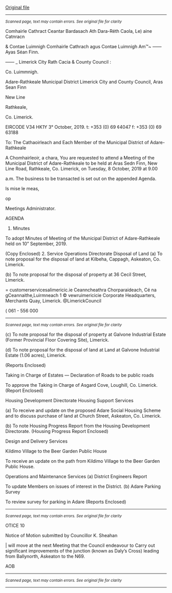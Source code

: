[Original file](https://www.limerick.ie/sites/default/files/media/documents/2019-10/Agenda%208th%20October%202019.pdf)

---
*<small>Scanned page, text may contain errors. See original file for clarity</small>*  

Comhairle Cathract Ceantar Bardasach Ath Dara-Réth Caola,
Le) aine Catnracn

& Contae Luimnigh Comhairle Cathrach agus Contae Luimnigh
Am™~ —— Ayas Séan Finn.

—— _ Limerick City Rath Cacia
& County Council :

Co. Luimmnigh.

Adare-Rathkeale Municipal District
Limerick City and County Council,
Aras Sean Finn

New Line

Rathkeale,

Co. Limerick.

EIRCODE V34 HK1Y
3° October, 2019.
t: +353 (0) 69 ¢4047
f: +353 (0) 69 63188

To: The Cathaoirleach and Each Member of the Municipal District of Adare-
Rathkeale

A Chomhairleoir, a chara,
You are requested to attend a Meeting of the Municipal District of Adare-Rathkeale to be held at
Aras Sedn Finn, New Line Road, Rathkeale, Co. Limerick, on Tuesday, 8 October, 2019 at 9.00

a.m. The business to be transacted is set out on the appended Agenda.

Is mise le meas,

op

Meetings Administrator.

AGENDA

1. Minutes

To adopt Minutes of Meeting of the Municipal District of Adare-Rathkeale held on 10”
September, 2019.

(Copy Enclosed)
2. Service Operations Directorate
Disposal of Land
(a) To note proposal for the disposal of land at Kilbeha, Cappagh, Askeaton, Co. Limerick.

(b) To note proposal for the disposal of property at 36 Cecil Street, Limerick.

= customerservicesalimericic.ie
Ceanncheathra Chorparaideach, Cé na gCeannaithe,Luirmneach 1 © vewruimericicie
Corporate Headquarters, Merchants Quay, Limerick. @LimerickCouncil

( 061 - 556 000


---
*<small>Scanned page, text may contain errors. See original file for clarity</small>*  

(c) To note proposal for the disposal of property at Galvone Industrial Estate (Former
Provincial Floor Covering Site), Limerick.

(d) To note proposal for the disposal of land at Land at Galvone Industrial Estate (1.06
acres), Limerick.

(Reports Enclosed)

Taking in Charge of Estates — Declaration of Roads to be public roads

To approve the Taking in Charge of Asgard Cove, Loughill, Co. Limerick.
(Report Enclosed)

Housing Development Directorate
Housing Support Services

(a) To receive and update on the proposed Adare Social Housing Scheme and to discuss
purchase of land at Church Street, Askeaton, Co. Limerick.

(b) To note Housing Progress Report from the Housing Development Directorate.
(Housing Progress Report Enclosed)

Design and Delivery Services

Kildimo Village to the Beer Garden Public House

To receive an update on the path from Kildimo Village to the Beer Garden Public House.

Operations and Maintenance Services
(a) District Engineers Report

To update Members on issues of interest in the District.
(b) Adare Parking Survey

To review survey for parking in Adare
(Reports Enclosed)


---
*<small>Scanned page, text may contain errors. See original file for clarity</small>*  

OTICE 10

Notice of Motion submitted by Councillor K. Sheahan

| will move at the next Meeting that the Council endeavour to Carry out significant
improvements of the junction (known as Daly’s Cross) leading from Ballynorth, Askeaton
to the N69.

AOB


---
*<small>Scanned page, text may contain errors. See original file for clarity</small>*  



---
